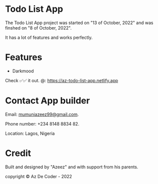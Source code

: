 # Todo List App
The Todo List App project was started on "13 of October, 2022" and was finshed on "8 of October, 2022". 

It has a lot of features and works perfectly. 

# Features
* Darkmood

Check ✅✅ it out.
@: https://az-todo-list-app.netlify.app

# Contact App builder
Email: mumuniazeez99@gmail.com.

Phone number: +234 8148 8834 82.

Location: Lagos, Nigeria

# Credit
Built and designed by "Azeez" and with support from his parents.

copyright © Az De Coder - 2022